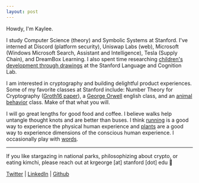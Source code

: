```yaml
---
layout: post
---
```


Howdy, I'm Kaylee.

I study Computer Science (theory) and Symbolic Systems at Stanford. I've interned at Discord (platform security), Uniswap Labs (web), Microsoft (Windows Microsoft Search, Assistant and Intelligence), Tesla (Supply Chain), and DreamBox Learning. I also spent time researching [children's development through drawings](https://twitter.com/hollyahuey/status/1552118837960638464) at the Stanford Language and Cognition Lab. 

I am interested in cryptography and building delightful product experiences. Some of my favorite classes at Stanford include: Number Theory for Cryptography ([Groth16 paper](https://kayleegeorge.github.io/math110_WIM.pdf)), a [George Orwell](https://www.orwellfoundation.com/the-orwell-foundation/orwell/essays-and-other-works/politics-and-the-english-language/) english class, and an [animal behavior](https://www.scientificamerican.com/article/the-mind-of-an-octopus/) class. Make of that what you will. 

I will go great lengths for good food and coffee. I believe walks help untangle thought knots and are better than buses. I think [running](https://en.wikipedia.org/wiki/What_I_Talk_About_When_I_Talk_About_Running) is a good way to experience the physical human experience and [plants](https://en.wikipedia.org/wiki/How_to_Change_Your_Mind) are a good way to experience dimensions of the conscious human experience. I occasionally play with [words](kleerants.substack.com). 

***

If you like stargazing in national parks, philosophizing about crypto, or eating kimchi, please reach out at krgeorge [at] stanford [dot] edu 🤠

[Twitter](https://twitter.com/kayrgeorge) | [LinkedIn](https://www.linkedin.com/in/kayleegeorge8/) | [Github](https://github.com/kayleegeorge)

